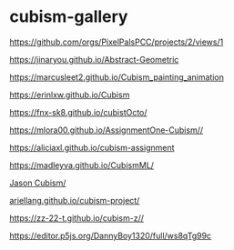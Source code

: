 # cubism-gallery

<a href="https://github.com/orgs/PixelPalsPCC/projects/2/views/1" target="_blank">https://github.com/orgs/PixelPalsPCC/projects/2/views/1</a>

<a href="https://jinaryou.github.io/Abstract-Geometric" target="_blank">https://jinaryou.github.io/Abstract-Geometric</a>

<a href="https://marcusleet2.github.io/Cubism_painting_animation" target="_blank">https://marcusleet2.github.io/Cubism_painting_animation<a>

<a href="https://erinlxw.github.io/Cubism" target="_blank">https://erinlxw.github.io/Cubism<a>

<a href="https://fnx-sk8.github.io/cubistOcto/" target="_blank">https://fnx-sk8.github.io/cubistOcto/<a>

<a href="https://mlora00.github.io/AssignmentOne-Cubism/" target="_blank">https://mlora00.github.io/AssignmentOne-Cubism//<a>

<a href="https://aliciaxl.github.io/cubism-assignment" target="_blank">https://aliciaxl.github.io/cubism-assignment<a>

<a href="https://madleyva.github.io/CubismML/" target="_blank">https://madleyva.github.io/CubismML/<a>

<a href="https://jingchunyang.github.io/cubism/" target="_blank">Jason Cubism/<a>

<a href="https://ariellang.github.io/cubism-project/" target="_blank">ariellang.github.io/cubism-project/<a>

<a href="https://zz-22-t.github.io/cubism-z/" target="_blank">https://zz-22-t.github.io/cubism-z//<a>

<a href="https://editor.p5js.org/DannyBoy1320/full/ws8qTg99c" target="_blank">https://editor.p5js.org/DannyBoy1320/full/ws8qTg99c<a>
